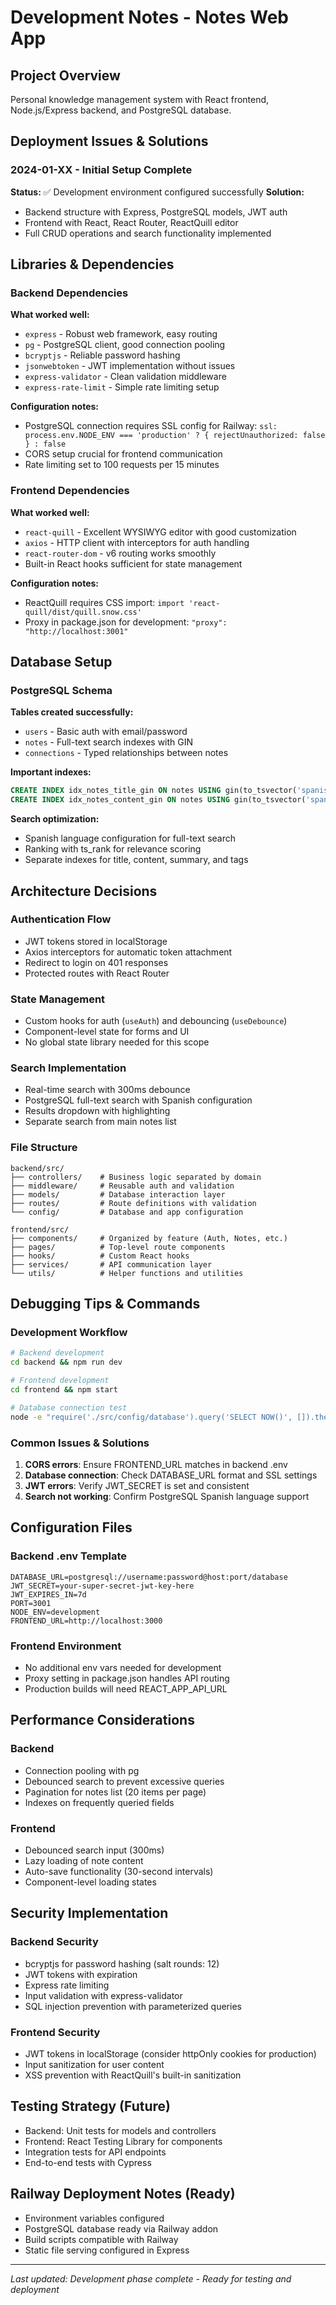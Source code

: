 # Development Notes - Notes Web App

## Project Overview
Personal knowledge management system with React frontend, Node.js/Express backend, and PostgreSQL database.

## Deployment Issues & Solutions

### 2024-01-XX - Initial Setup Complete
**Status:** ✅ Development environment configured successfully
**Solution:** 
- Backend structure with Express, PostgreSQL models, JWT auth
- Frontend with React, React Router, ReactQuill editor
- Full CRUD operations and search functionality implemented

## Libraries & Dependencies

### Backend Dependencies
**What worked well:**
- `express` - Robust web framework, easy routing
- `pg` - PostgreSQL client, good connection pooling
- `bcryptjs` - Reliable password hashing
- `jsonwebtoken` - JWT implementation without issues
- `express-validator` - Clean validation middleware
- `express-rate-limit` - Simple rate limiting setup

**Configuration notes:**
- PostgreSQL connection requires SSL config for Railway: `ssl: process.env.NODE_ENV === 'production' ? { rejectUnauthorized: false } : false`
- CORS setup crucial for frontend communication
- Rate limiting set to 100 requests per 15 minutes

### Frontend Dependencies  
**What worked well:**
- `react-quill` - Excellent WYSIWYG editor with good customization
- `axios` - HTTP client with interceptors for auth handling
- `react-router-dom` - v6 routing works smoothly
- Built-in React hooks sufficient for state management

**Configuration notes:**
- ReactQuill requires CSS import: `import 'react-quill/dist/quill.snow.css'`
- Proxy in package.json for development: `"proxy": "http://localhost:3001"`

## Database Setup

### PostgreSQL Schema
**Tables created successfully:**
- `users` - Basic auth with email/password
- `notes` - Full-text search indexes with GIN
- `connections` - Typed relationships between notes

**Important indexes:**
```sql
CREATE INDEX idx_notes_title_gin ON notes USING gin(to_tsvector('spanish', title));
CREATE INDEX idx_notes_content_gin ON notes USING gin(to_tsvector('spanish', content));
```

**Search optimization:**
- Spanish language configuration for full-text search
- Ranking with ts_rank for relevance scoring
- Separate indexes for title, content, summary, and tags

## Architecture Decisions

### Authentication Flow
- JWT tokens stored in localStorage
- Axios interceptors for automatic token attachment
- Redirect to login on 401 responses
- Protected routes with React Router

### State Management
- Custom hooks for auth (`useAuth`) and debouncing (`useDebounce`)
- Component-level state for forms and UI
- No global state library needed for this scope

### Search Implementation
- Real-time search with 300ms debounce
- PostgreSQL full-text search with Spanish configuration
- Results dropdown with highlighting
- Separate search from main notes list

### File Structure
```
backend/src/
├── controllers/    # Business logic separated by domain
├── middleware/     # Reusable auth and validation
├── models/         # Database interaction layer
├── routes/         # Route definitions with validation
└── config/         # Database and app configuration

frontend/src/
├── components/     # Organized by feature (Auth, Notes, etc.)
├── pages/          # Top-level route components
├── hooks/          # Custom React hooks
├── services/       # API communication layer
└── utils/          # Helper functions and utilities
```

## Debugging Tips & Commands

### Development Workflow
```bash
# Backend development
cd backend && npm run dev

# Frontend development  
cd frontend && npm start

# Database connection test
node -e "require('./src/config/database').query('SELECT NOW()', []).then(r => console.log(r.rows))"
```

### Common Issues & Solutions
1. **CORS errors**: Ensure FRONTEND_URL matches in backend .env
2. **Database connection**: Check DATABASE_URL format and SSL settings
3. **JWT errors**: Verify JWT_SECRET is set and consistent
4. **Search not working**: Confirm PostgreSQL Spanish language support

## Configuration Files

### Backend .env Template
```env
DATABASE_URL=postgresql://username:password@host:port/database
JWT_SECRET=your-super-secret-jwt-key-here
JWT_EXPIRES_IN=7d
PORT=3001
NODE_ENV=development
FRONTEND_URL=http://localhost:3000
```

### Frontend Environment
- No additional env vars needed for development
- Proxy setting in package.json handles API routing
- Production builds will need REACT_APP_API_URL

## Performance Considerations

### Backend
- Connection pooling with pg
- Debounced search to prevent excessive queries
- Pagination for notes list (20 items per page)
- Indexes on frequently queried fields

### Frontend
- Debounced search input (300ms)
- Lazy loading of note content
- Auto-save functionality (30-second intervals)
- Component-level loading states

## Security Implementation

### Backend Security
- bcryptjs for password hashing (salt rounds: 12)
- JWT tokens with expiration
- Express rate limiting
- Input validation with express-validator
- SQL injection prevention with parameterized queries

### Frontend Security
- JWT tokens in localStorage (consider httpOnly cookies for production)
- Input sanitization for user content
- XSS prevention with ReactQuill's built-in sanitization

## Testing Strategy (Future)
- Backend: Unit tests for models and controllers
- Frontend: React Testing Library for components
- Integration tests for API endpoints
- End-to-end tests with Cypress

## Railway Deployment Notes (Ready)
- Environment variables configured
- PostgreSQL database ready via Railway addon
- Build scripts compatible with Railway
- Static file serving configured in Express

---
*Last updated: Development phase complete - Ready for testing and deployment*